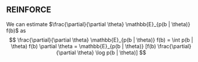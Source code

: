 ## REINFORCE
We can estimate $\frac{\partial}{\partial \theta} \mathbb{E}_{p(b | \theta)} f(b)$ as
$$
  \frac{\partial}{\partial \theta} \mathbb{E}_{p(b | \theta)} f(b) = \int p(b | \theta) f(b) \partial \theta = \mathbb{E}_{p(b | \theta)} [f(b) \frac{\partial}{\partial \theta} \log p(b | \theta)]
$$
